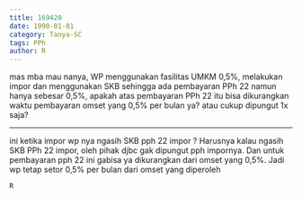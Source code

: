 ```yaml
---
title: 169420
date: 1990-01-01
category: Tanya-SC
tags: PPh
author: R
---
```


mas mba mau nanya, WP menggunakan fasilitas UMKM 0,5%, melakukan impor dan menggunakan SKB sehingga ada pembayaran PPh 22 namun hanya sebesar 0,5%, apakah atas pembayaran PPh 22 itu bisa dikurangkan waktu pembayaran omset yang 0,5% per bulan ya? atau cukup dipungut 1x saja?

---

ini ketika impor wp nya ngasih SKB pph 22 impor ? Harusnya kalau ngasih SKB PPh 22 impor, oleh pihak djbc gak dipungut pph impornya. Dan untuk pembayaran pph 22 ini gabisa ya dikurangkan dari omset yang 0,5%. Jadi wp tetap setor 0,5% per bulan dari omset yang diperoleh

`R`
